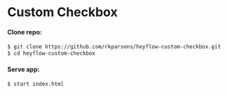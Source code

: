 # Custom Checkbox

#### Clone repo:

```sh
$ git clone https://github.com/rkparsons/heyflow-custom-checkbox.git
$ cd heyflow-custom-checkbox
```

#### Serve app:

```sh
$ start index.html
```